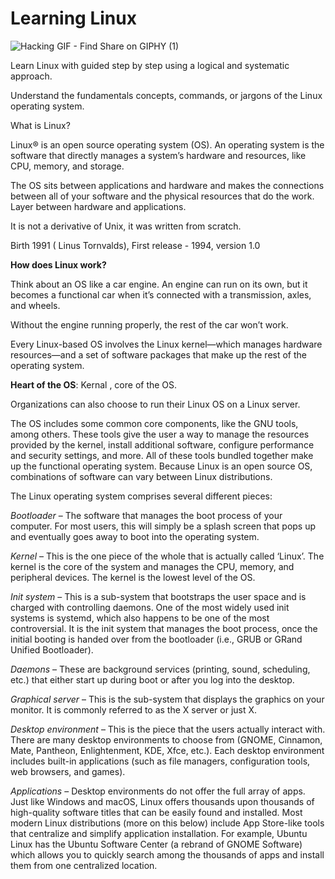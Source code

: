 # Learning Linux

![Hacking GIF - Find   Share on GIPHY (1)](https://github.com/ashrafkgit/Linux/assets/134578702/58393254-8ac9-4493-a78d-5b4fbb7e8df0)



Learn Linux with guided step by step using a logical and systematic approach.

Understand the fundamentals concepts, commands, or jargons of the Linux operating system.









What is Linux?


Linux® is an open source operating system (OS). An operating system is the software that directly manages a system’s hardware and resources, like CPU, memory, and storage. 

The OS sits between applications and hardware and makes the connections between all of your software and the physical resources that do the work. Layer between hardware and applications. 

It is not a derivative of Unix, it was written from scratch.  

Birth 1991 ( Linus Tornvalds), First release - 1994, version 1.0



**How does Linux work?**


Think about an OS like a car engine. An engine can run on its own, but it becomes a functional car when it’s connected with a transmission, axles, and wheels. 

Without the engine running properly, the rest of the car won’t work.

Every Linux-based OS involves the Linux kernel—which manages hardware resources—and a set of software packages that make up the rest of the operating system. 

**Heart of the OS**: Kernal , core of the OS.

Organizations can also choose to run their Linux OS on a Linux server.

The OS includes some common core components, like the GNU tools, among others. These tools give the user a way to manage the resources provided by the kernel, install additional software, configure performance and security settings, and more. All of these tools bundled together make up the functional operating system. Because Linux is an open source OS, combinations of software can vary between Linux distributions.

 
 
The Linux operating system comprises several different pieces:

_Bootloader_ –  The software that manages the boot process of your computer. For most users, this will simply be a splash screen that pops up and eventually goes away to boot into the operating system.

_Kernel_ – This is the one piece of the whole that is actually called ‘Linux’. The kernel is the core of the system and manages the CPU, memory, and peripheral devices. The kernel is the lowest level of the OS.

_Init system_ – This is a sub-system that bootstraps the user space and is charged with controlling daemons. One of the most widely used init systems is systemd, which also happens to be one of the most controversial. It is the init system that manages the boot process, once the initial booting is handed over from the bootloader (i.e., GRUB or GRand Unified Bootloader).

_Daemons_ – These are background services (printing, sound, scheduling, etc.) that either start up during boot or after you log into the desktop.

_Graphical server_ – This is the sub-system that displays the graphics on your monitor. It is commonly referred to as the X server or just X.

_Desktop environment_ – This is the piece that the users actually interact with. There are many desktop environments to choose from (GNOME, Cinnamon, Mate, Pantheon, Enlightenment, KDE, Xfce, etc.). Each desktop environment includes built-in applications (such as file managers, configuration tools, web browsers, and games).

_Applications_ – Desktop environments do not offer the full array of apps. Just like Windows and macOS, Linux offers thousands upon thousands of high-quality software titles that can be easily found and installed. Most modern Linux distributions (more on this below) include App Store-like tools that centralize and simplify application installation. For example, Ubuntu Linux has the Ubuntu Software Center (a rebrand of GNOME Software) which allows you to quickly search among the thousands of apps and install them from one centralized location.




